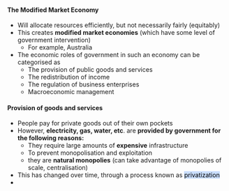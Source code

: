 #### The Modified Market Economy
- Will allocate resources efficiently, but not necessarily fairly (equitably)
- This creates **modified market economies** (which have some level of government intervention)
	- For example, Australia
- The economic roles of government in such an economy can be categorised as
	- The provision of public goods and services
	- The redistribution of income
	- The regulation of business enterprises
	- Macroeconomic management


#### Provision of goods and services
- People pay for private goods out of their own pockets
- However, **electricity, gas, water, etc**. are **provided by government for the following reasons:**
	- They require large amounts of **expensive** infrastructure
	- To prevent monopolisation and exploitation
	- they are **natural monopolies** (can take advantage of monopolies of scale, centralisation)
- This has changed over time, through a process known as <mark style="background: #ADCCFFA6;">privatization</mark>
- 